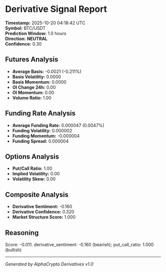 # Derivative Signal Report

**Timestamp:** 2025-10-20 04:18:42 UTC  
**Symbol:** BTC/USDT  
**Prediction Window:** 1.0 hours  
**Direction:** **NEUTRAL**  
**Confidence:** 0.30

## Futures Analysis
- **Average Basis:** -0.0021 (-0.211%)
- **Basis Volatility:** 0.0000
- **Basis Momentum:** 0.0000
- **OI Change 24h:** 0.00
- **OI Momentum:** 0.00
- **Volume Ratio:** 1.00

## Funding Rate Analysis
- **Average Funding Rate:** 0.000047 (0.0047%)
- **Funding Volatility:** 0.000002
- **Funding Momentum:** -0.000004
- **Funding Spread:** 0.000004

## Options Analysis
- **Put/Call Ratio:** 1.00
- **Implied Volatility:** 0.00
- **Volatility Skew:** 0.00

## Composite Analysis
- **Derivative Sentiment:** -0.160
- **Derivative Confidence:** 0.320
- **Market Structure Score:** 1.000

## Reasoning
Score: -0.011. derivative_sentiment: -0.160 (bearish); put_call_ratio: 1.000 (bullish)

---
*Generated by AlphaCrypto Derivatives v1.0*
